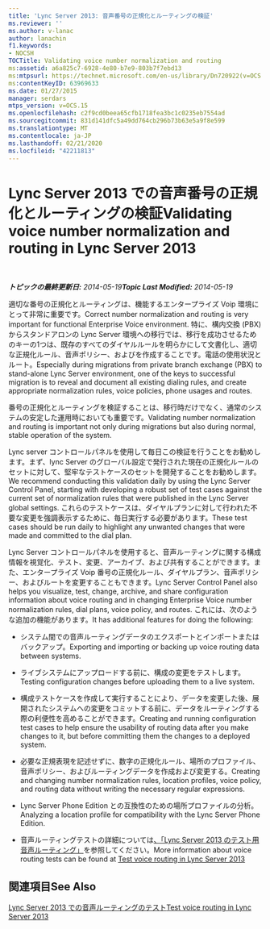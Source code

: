 ```yaml
---
title: 'Lync Server 2013: 音声番号の正規化とルーティングの検証'
ms.reviewer: ''
ms.author: v-lanac
author: lanachin
f1.keywords:
- NOCSH
TOCTitle: Validating voice number normalization and routing
ms:assetid: a6a825c7-6928-4e80-b7e9-803b7f7ebd13
ms:mtpsurl: https://technet.microsoft.com/en-us/library/Dn720922(v=OCS.15)
ms:contentKeyID: 63969633
ms.date: 01/27/2015
manager: serdars
mtps_version: v=OCS.15
ms.openlocfilehash: c2f9cd0beea65cfb1718fea3bc1c0235eb7554ad
ms.sourcegitcommit: 831d141dfc5a49dd764cb296b73b63e5a9f8e599
ms.translationtype: MT
ms.contentlocale: ja-JP
ms.lasthandoff: 02/21/2020
ms.locfileid: "42211813"
---
```

<div data-xmlns="http://www.w3.org/1999/xhtml">

<div class="topic" data-xmlns="http://www.w3.org/1999/xhtml" data-msxsl="urn:schemas-microsoft-com:xslt" data-cs="https://msdn.microsoft.com/">

<div data-asp="https://msdn2.microsoft.com/asp">

# <a name="validating-voice-number-normalization-and-routing-in-lync-server-2013"></a><span data-ttu-id="18736-102">Lync Server 2013 での音声番号の正規化とルーティングの検証</span><span class="sxs-lookup"><span data-stu-id="18736-102">Validating voice number normalization and routing in Lync Server 2013</span></span>

</div>

<div id="mainSection">

<div id="mainBody">

<span> </span>

<span data-ttu-id="18736-103">_**トピックの最終更新日:** 2014-05-19_</span><span class="sxs-lookup"><span data-stu-id="18736-103">_**Topic Last Modified:** 2014-05-19_</span></span>

<span data-ttu-id="18736-104">適切な番号の正規化とルーティングは、機能するエンタープライズ Voip 環境にとって非常に重要です。</span><span class="sxs-lookup"><span data-stu-id="18736-104">Correct number normalization and routing is very important for functional Enterprise Voice environment.</span></span> <span data-ttu-id="18736-105">特に、構内交換 (PBX) からスタンドアロンの Lync Server 環境への移行では、移行を成功させるためのキーの1つは、既存のすべてのダイヤルルールを明らかにして文書化し、適切な正規化ルール、音声ポリシー、およびを作成することです。電話の使用状況とルート。</span><span class="sxs-lookup"><span data-stu-id="18736-105">Especially during migrations from private branch exchange (PBX) to stand-alone Lync Server environment, one of the keys to successful migration is to reveal and document all existing dialing rules, and create appropriate normalization rules, voice policies, phone usages and routes.</span></span>

<span data-ttu-id="18736-106">番号の正規化とルーティングを検証することは、移行時だけでなく、通常のシステムの安定した運用時においても重要です。</span><span class="sxs-lookup"><span data-stu-id="18736-106">Validating number normalization and routing is important not only during migrations but also during normal, stable operation of the system.</span></span>

<span data-ttu-id="18736-107">Lync server コントロールパネルを使用して毎日この検証を行うことをお勧めします。まず、lync Server のグローバル設定で発行された現在の正規化ルールのセットに対して、堅牢なテストケースのセットを開発することをお勧めします。</span><span class="sxs-lookup"><span data-stu-id="18736-107">We recommend conducting this validation daily by using the Lync Server Control Panel, starting with developing a robust set of test cases against the current set of normalization rules that were published in the Lync Server global settings.</span></span> <span data-ttu-id="18736-108">これらのテストケースは、ダイヤルプランに対して行われた不要な変更を強調表示するために、毎日実行する必要があります。</span><span class="sxs-lookup"><span data-stu-id="18736-108">These test cases should be run daily to highlight any unwanted changes that were made and committed to the dial plan.</span></span>

<span data-ttu-id="18736-109">Lync Server コントロールパネルを使用すると、音声ルーティングに関する構成情報を視覚化、テスト、変更、アーカイブ、および共有することができます。また、エンタープライズ Voip 番号の正規化ルール、ダイヤルプラン、音声ポリシー、およびルートを変更することもできます。</span><span class="sxs-lookup"><span data-stu-id="18736-109">Lync Server Control Panel also helps you visualize, test, change, archive, and share configuration information about voice routing and in changing Enterprise Voice number normalization rules, dial plans, voice policy, and routes.</span></span> <span data-ttu-id="18736-110">これには、次のような追加の機能があります。</span><span class="sxs-lookup"><span data-stu-id="18736-110">It has additional features for doing the following:</span></span>

  - <span data-ttu-id="18736-111">システム間での音声ルーティングデータのエクスポートとインポートまたはバックアップ。</span><span class="sxs-lookup"><span data-stu-id="18736-111">Exporting and importing or backing up voice routing data between systems.</span></span>

  - <span data-ttu-id="18736-112">ライブシステムにアップロードする前に、構成の変更をテストします。</span><span class="sxs-lookup"><span data-stu-id="18736-112">Testing configuration changes before uploading them to a live system.</span></span>

  - <span data-ttu-id="18736-113">構成テストケースを作成して実行することにより、データを変更した後、展開されたシステムへの変更をコミットする前に、データをルーティングする際の利便性を高めることができます。</span><span class="sxs-lookup"><span data-stu-id="18736-113">Creating and running configuration test cases to help ensure the usability of routing data after you make changes to it, but before committing them the changes to a deployed system.</span></span>

  - <span data-ttu-id="18736-114">必要な正規表現を記述せずに、数字の正規化ルール、場所のプロファイル、音声ポリシー、およびルーティングデータを作成および変更する。</span><span class="sxs-lookup"><span data-stu-id="18736-114">Creating and changing number normalization rules, location profiles, voice policy, and routing data without writing the necessary regular expressions.</span></span>

  - <span data-ttu-id="18736-115">Lync Server Phone Edition との互換性のための場所プロファイルの分析。</span><span class="sxs-lookup"><span data-stu-id="18736-115">Analyzing a location profile for compatibility with the Lync Server Phone Edition.</span></span>

  - <span data-ttu-id="18736-116">音声ルーティングテストの詳細については[、「Lync Server 2013 のテスト用音声ルーティング」](lync-server-2013-test-voice-routing.md)を参照してください。</span><span class="sxs-lookup"><span data-stu-id="18736-116">More information about voice routing tests can be found at [Test voice routing in Lync Server 2013](lync-server-2013-test-voice-routing.md)</span></span>

<div>

## <a name="see-also"></a><span data-ttu-id="18736-117">関連項目</span><span class="sxs-lookup"><span data-stu-id="18736-117">See Also</span></span>


[<span data-ttu-id="18736-118">Lync Server 2013 での音声ルーティングのテスト</span><span class="sxs-lookup"><span data-stu-id="18736-118">Test voice routing in Lync Server 2013</span></span>](lync-server-2013-test-voice-routing.md)  
  

</div>

</div>

<span> </span>

</div>

</div>

</div>

